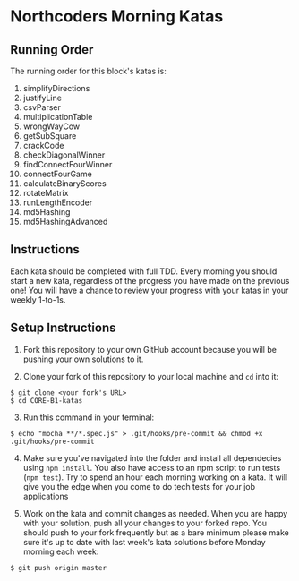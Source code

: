 # Northcoders Morning Katas

## Running Order

The running order for this block's katas is: 

1. simplifyDirections
2. justifyLine
3. csvParser
4. multiplicationTable
5. wrongWayCow
6. getSubSquare
7. crackCode
8. checkDiagonalWinner
9. findConnectFourWinner
10. connectFourGame
11. calculateBinaryScores
12. rotateMatrix
13. runLengthEncoder
14. md5Hashing
15. md5HashingAdvanced


## Instructions

Each kata should be completed with full TDD. Every morning you should start a new kata, regardless of the progress you have made on the previous one! You will have a chance to review your progress with your katas in your weekly 1-to-1s. 

## Setup Instructions

1. Fork this repository to your own GitHub account because you will be pushing your own solutions to it.

2. Clone your fork of this repository to your local machine and `cd` into it:

  ```
  $ git clone <your fork's URL>
  $ cd CORE-B1-katas
  ```

3. Run this command in your terminal:

`$ echo "mocha **/*.spec.js" > .git/hooks/pre-commit && chmod +x .git/hooks/pre-commit`


4. Make sure you've navigated into the folder and install all dependecies using `npm install`. You also have access to an npm script to run tests (`npm test`). Try to spend an hour each morning working on a kata. It will give you the edge when you come to do tech tests for your job applications


5. Work on the kata and commit changes as needed. When you are happy with your solution, push all your changes to your forked repo. You should push to your fork frequently but as a bare minimum please make sure it's up to date with last week's kata solutions before Monday morning each week:

  ```
  $ git push origin master
  ```
  
